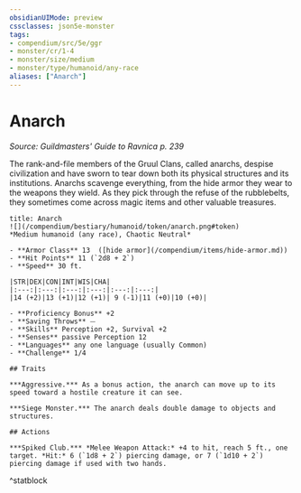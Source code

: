 ```yaml
---
obsidianUIMode: preview
cssclasses: json5e-monster
tags:
- compendium/src/5e/ggr
- monster/cr/1-4
- monster/size/medium
- monster/type/humanoid/any-race
aliases: ["Anarch"]
---
```

# Anarch
*Source: Guildmasters' Guide to Ravnica p. 239*  

The rank-and-file members of the Gruul Clans, called anarchs, despise civilization and have sworn to tear down both its physical structures and its institutions. Anarchs scavenge everything, from the hide armor they wear to the weapons they wield. As they pick through the refuse of the rubblebelts, they sometimes come across magic items and other valuable treasures.

```ad-statblock
title: Anarch
![](/compendium/bestiary/humanoid/token/anarch.png#token)
*Medium humanoid (any race), Chaotic Neutral*

- **Armor Class** 13  ([hide armor](/compendium/items/hide-armor.md))
- **Hit Points** 11 (`2d8 + 2`)
- **Speed** 30 ft.

|STR|DEX|CON|INT|WIS|CHA|
|:---:|:---:|:---:|:---:|:---:|:---:|
|14 (+2)|13 (+1)|12 (+1)| 9 (-1)|11 (+0)|10 (+0)|

- **Proficiency Bonus** +2
- **Saving Throws** ⏤
- **Skills** Perception +2, Survival +2
- **Senses** passive Perception 12
- **Languages** any one language (usually Common)
- **Challenge** 1/4

## Traits

***Aggressive.*** As a bonus action, the anarch can move up to its speed toward a hostile creature it can see.

***Siege Monster.*** The anarch deals double damage to objects and structures.

## Actions

***Spiked Club.*** *Melee Weapon Attack:* +4 to hit, reach 5 ft., one target. *Hit:* 6 (`1d8 + 2`) piercing damage, or 7 (`1d10 + 2`) piercing damage if used with two hands.
```
^statblock